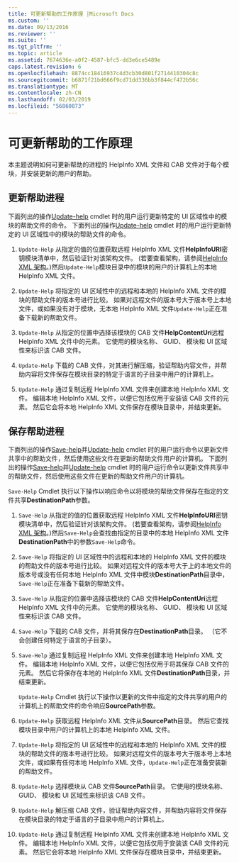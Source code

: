 ```yaml
---
title: 可更新帮助的工作原理 |Microsoft Docs
ms.custom: ''
ms.date: 09/13/2016
ms.reviewer: ''
ms.suite: ''
ms.tgt_pltfrm: ''
ms.topic: article
ms.assetid: 7674636e-a0f2-4587-bfc5-dd3e6ce5489e
caps.latest.revision: 6
ms.openlocfilehash: 8874cc18416937c4d3cb30d801f2714410304c8c
ms.sourcegitcommit: b6871f21bd666f9cd71dd336bb3f844cf472b56c
ms.translationtype: MT
ms.contentlocale: zh-CN
ms.lasthandoff: 02/03/2019
ms.locfileid: "56860873"
---
```

# <a name="how-updatable-help-works"></a>可更新帮助的工作原理

本主题说明如何可更新帮助的进程的 HelpInfo XML 文件和 CAB 文件对于每个模块，并安装更新的用户的帮助。

## <a name="the-update-help-process"></a>更新帮助进程

下面列出的操作[Update-help](/powershell/module/Microsoft.PowerShell.Core/Update-Help) cmdlet 时的用户运行更新特定的 UI 区域性中的模块的帮助文件的命令。
下面列出的操作[Update-help](/powershell/module/Microsoft.PowerShell.Core/Update-Help) cmdlet 时的用户运行更新特定的 UI 区域性中的模块的帮助文件的命令。

1. `Update-Help` 从指定的值的位置获取远程 HelpInfo XML 文件**HelpInfoURI**密钥模块清单中，然后验证针对该架构文件。 (若要查看架构，请参阅[HelpInfo XML 架构](./helpinfo-xml-schema.md)。)然后`Update-Help`模块目录中的模块的用户的计算机上的本地 HelpInfo XML 文件。

2. `Update-Help` 将指定的 UI 区域性中的远程和本地的 HelpInfo XML 文件的模块的帮助文件的版本号进行比较。 如果对远程文件的版本号大于版本号上本地文件，或如果没有对于模块，无本地 HelpInfo XML 文件`Update-Help`正在准备下载新的帮助文件。

3. `Update-Help` 从指定的位置中选择该模块的 CAB 文件**HelpContentUri**远程 HelpInfo XML 文件中的元素。 它使用的模块名称、 GUID、 模块和 UI 区域性来标识该 CAB 文件。

4. `Update-Help` 下载的 CAB 文件，对其进行解压缩，验证帮助内容文件，并帮助内容将文件保存在模块目录的特定于语言的子目录中用户的计算机上。

5. `Update-Help` 通过复制远程 HelpInfo XML 文件来创建本地 HelpInfo XML 文件。 编辑本地 HelpInfo XML 文件，以便它包括仅用于安装该 CAB 文件的元素。 然后它会将本地 HelpInfo XML 文件保存在模块目录中，并结束更新。

## <a name="the-save-help-process"></a>保存帮助进程

下面列出的操作[Save-help](/powershell/module/Microsoft.PowerShell.Core/Save-Help)并[Update-help](/powershell/module/Microsoft.PowerShell.Core/Update-Help) cmdlet 时的用户运行命令以更新文件共享中的帮助文件，然后使用这些文件在更新的帮助文件用户的计算机。
下面列出的操作[Save-help](/powershell/module/Microsoft.PowerShell.Core/Save-Help)并[Update-help](/powershell/module/Microsoft.PowerShell.Core/Update-Help) cmdlet 时的用户运行命令以更新文件共享中的帮助文件，然后使用这些文件在更新的帮助文件用户的计算机。

`Save-Help` Cmdlet 执行以下操作以响应命令以将模块的帮助文件保存在指定的文件共享**DestinationPath**参数。

1. `Save-Help` 从指定的值的位置获取远程 HelpInfo XML 文件**HelpInfoURI**密钥模块清单中，然后验证针对该架构文件。 (若要查看架构，请参阅[HelpInfo XML 架构](./helpinfo-xml-schema.md)。)然后`Save-Help`会查找由指定的目录中的本地 HelpInfo XML 文件**DestinationPath**中的参数`Save-Help`命令。

2. `Save-Help` 将指定的 UI 区域性中的远程和本地的 HelpInfo XML 文件的模块的帮助文件的版本号进行比较。 如果对远程文件的版本号大于上的本地文件的版本号或没有任何本地 HelpInfo XML 文件中模块**DestinationPath**目录中，`Save-Help`正在准备下载新的帮助文件。

3. `Save-Help` 从指定的位置中选择该模块的 CAB 文件**HelpContentUri**远程 HelpInfo XML 文件中的元素。 它使用的模块名称、 GUID、 模块和 UI 区域性来标识该 CAB 文件。

4. `Save-Help` 下载的 CAB 文件，并将其保存在**DestinationPath**目录。 （它不会创建任何特定于语言的子目录）。

5. `Save-Help` 通过复制远程 HelpInfo XML 文件来创建本地 HelpInfo XML 文件。 编辑本地 HelpInfo XML 文件，以便它包括仅用于将其保存 CAB 文件的元素。 然后它将保存在本地的 HelpInfo XML 文件**DestinationPath**目录，并结束更新。

   `Update-Help` Cmdlet 执行以下操作以更新的文件中指定的文件共享的用户的计算机上的帮助文件的命令响应**SourcePath**参数。

1. `Update-Help` 获取远程 HelpInfo XML 文件从**SourcePath**目录。 然后它查找模块目录中用户的计算机上的本地 HelpInfo XML 文件。

2. `Update-Help` 将指定的 UI 区域性中的远程和本地的 HelpInfo XML 文件的模块的帮助文件的版本号进行比较。 如果对远程文件的版本号大于版本号上本地文件，或如果有任何本地 HelpInfo XML 文件，`Update-Help`正在准备安装新的帮助文件。

3. `Update-Help` 选择模块从 CAB 文件**SourcePath**目录。 它使用的模块名称、 GUID、 模块和 UI 区域性来标识该 CAB 文件。

4. `Update-Help` 解压缩 CAB 文件，验证帮助内容文件，并帮助内容将文件保存在模块目录的特定于语言的子目录中用户的计算机上。

5. `Update-Help` 通过复制远程 HelpInfo XML 文件来创建本地 HelpInfo XML 文件。 编辑本地 HelpInfo XML 文件，以便它包括仅用于安装该 CAB 文件的元素。 然后它会将本地 HelpInfo XML 文件保存在模块目录中，并结束更新。